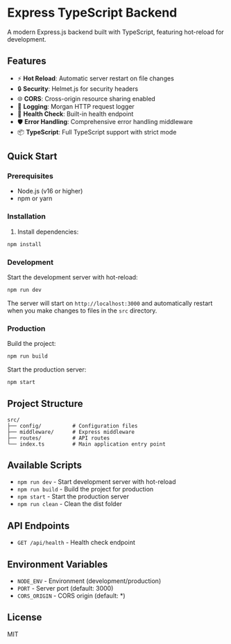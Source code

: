 # Express TypeScript Backend

A modern Express.js backend built with TypeScript, featuring hot-reload for development.

## Features

- ⚡ **Hot Reload**: Automatic server restart on file changes
- 🔒 **Security**: Helmet.js for security headers
- 🌐 **CORS**: Cross-origin resource sharing enabled
- 📝 **Logging**: Morgan HTTP request logger
- 🏥 **Health Check**: Built-in health endpoint
- 🛡️ **Error Handling**: Comprehensive error handling middleware
- 📦 **TypeScript**: Full TypeScript support with strict mode

## Quick Start

### Prerequisites

- Node.js (v16 or higher)
- npm or yarn

### Installation

1. Install dependencies:
```bash
npm install
```

### Development

Start the development server with hot-reload:
```bash
npm run dev
```

The server will start on `http://localhost:3000` and automatically restart when you make changes to files in the `src` directory.

### Production

Build the project:
```bash
npm run build
```

Start the production server:
```bash
npm start
```

## Project Structure

```
src/
├── config/          # Configuration files
├── middleware/      # Express middleware
├── routes/          # API routes
└── index.ts         # Main application entry point
```

## Available Scripts

- `npm run dev` - Start development server with hot-reload
- `npm run build` - Build the project for production
- `npm start` - Start the production server
- `npm run clean` - Clean the dist folder

## API Endpoints

- `GET /api/health` - Health check endpoint

## Environment Variables

- `NODE_ENV` - Environment (development/production)
- `PORT` - Server port (default: 3000)
- `CORS_ORIGIN` - CORS origin (default: *)

## License

MIT